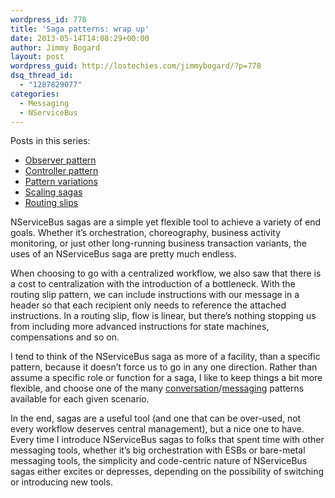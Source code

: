 ```yaml
---
wordpress_id: 778
title: 'Saga patterns: wrap up'
date: 2013-05-14T14:08:29+00:00
author: Jimmy Bogard
layout: post
wordpress_guid: http://lostechies.com/jimmybogard/?p=778
dsq_thread_id:
  - "1287829077"
categories:
  - Messaging
  - NServiceBus
---
```

Posts in this series:

  * [Observer pattern](http://lostechies.com/jimmybogard/2013/03/11/saga-implementation-patterns-observer/)
  * [Controller pattern](http://lostechies.com/jimmybogard/2013/03/14/saga-implementation-patterns-controller/)
  * [Pattern variations](http://lostechies.com/jimmybogard/2013/03/21/saga-implementation-patterns-variations/)
  * [Scaling sagas](http://lostechies.com/jimmybogard/2013/03/26/scaling-nservicebus-sagas/)
  * [Routing slips](http://lostechies.com/jimmybogard/2013/04/26/saga-alternatives-routing-slips/)

NServiceBus sagas are a simple yet flexible tool to achieve a variety of end goals. Whether it’s orchestration, choreography, business activity monitoring, or just other long-running business transaction variants, the uses of an NServiceBus saga are pretty much endless.

When choosing to go with a centralized workflow, we also saw that there is a cost to centralization with the introduction of a bottleneck. With the routing slip pattern, we can include instructions with our message in a header so that each recipient only needs to reference the attached instructions. In a routing slip, flow is linear, but there’s nothing stopping us from including more advanced instructions for state machines, compensations and so on.

I tend to think of the NServiceBus saga as more of a facility, than a specific pattern, because it doesn’t force us to go in any one direction. Rather than assume a specific role or function for a saga, I like to keep things a bit more flexible, and choose one of the many [conversation](http://www.eaipatterns.com/docs/IEEE_IC_Conversations.pdf)/[messaging](http://www.eaipatterns.com/) patterns available for each given scenario.

In the end, sagas are a useful tool (and one that can be over-used, not every workflow deserves central management), but a nice one to have. Every time I introduce NServiceBus sagas to folks that spent time with other messaging tools, whether it’s big orchestration with ESBs or bare-metal messaging tools, the simplicity and code-centric nature of NServiceBus sagas either excites or depresses, depending on the possibility of switching or introducing new tools.